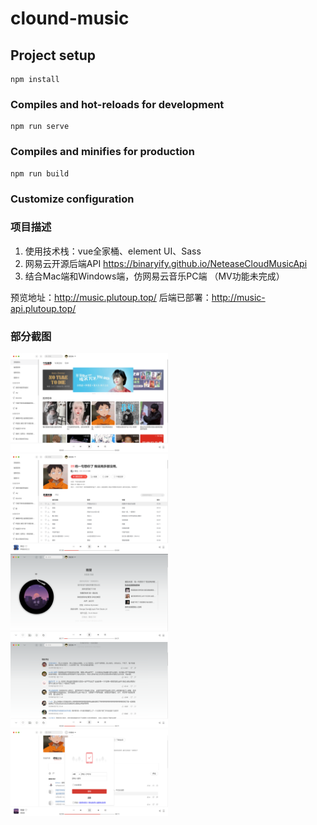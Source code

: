 # clound-music

## Project setup
```
npm install
```

### Compiles and hot-reloads for development
```
npm run serve
```

### Compiles and minifies for production
```
npm run build
```

### Customize configuration



### 项目描述

1. 使用技术栈：vue全家桶、element UI、Sass
2. 网易云开源后端API https://binaryify.github.io/NeteaseCloudMusicApi
3. 结合Mac端和Windows端，仿网易云音乐PC端
（MV功能未完成）

预览地址：http://music.plutoup.top/ 
后端已部署：http://music-api.plutoup.top/
### 部分截图

<img src="https://raw.githubusercontent.com/Lin-dev-source/clound-music/main/README_IMG/home.png" width="50%" height="50%" alt=""/><br/>
<img src="https://raw.githubusercontent.com/Lin-dev-source/clound-music/main/README_IMG/playlist.png" width="50%" height="50%" alt=""/><br/>
<img src="https://raw.githubusercontent.com/Lin-dev-source/clound-music/main/README_IMG/player.png" width="50%" height="50%" alt=""/><br/>
<img src="https://raw.githubusercontent.com/Lin-dev-source/clound-music/main/README_IMG/comment.png" width="50%" height="50%" alt=""/><br/>
<img src="https://raw.githubusercontent.com/Lin-dev-source/clound-music/main/README_IMG/user.png" width="50%" height="50%" alt=""/><br/>

